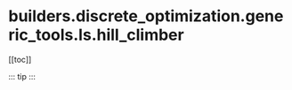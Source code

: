 # builders.discrete_optimization.generic_tools.ls.hill_climber

[[toc]]

::: tip
<skdecide-summary></skdecide-summary>
:::

